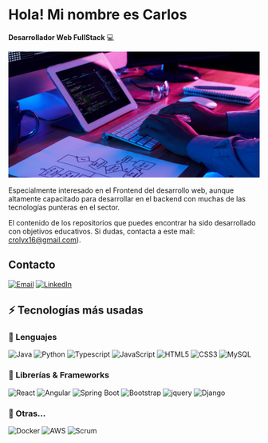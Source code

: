 # Hola! Mi nombre es Carlos

**Desarrollador Web FullStack** 💻 

<img src="./images/diseno-web.png" 
   borderRadius='1rem' boxShadow = '0 5px 18px rgba(0,0,0,0.3)'>
</p>

Especialmente interesado en el Frontend del desarrollo web, aunque altamente capacitado para desarrollar en el backend con muchas de las tecnologías punteras en el sector.

El contenido de los repositorios que puedes encontrar ha sido desarrollado con objetivos educativos. Si dudas, contacta a este mail: crolyx16@gmail.com).


## Contacto

[![Email](https://img.shields.io/badge/Mail-D14836?style=for-the-badge&logo=gmail&logoColor=white)](mailto:crolyx16@gmail.com)
[![LinkedIn](https://img.shields.io/badge/LinkedIn-1DA1F2?style=for-the-badge&logo=linkedin&logoColor=white)](https://linkedin.com/in/carlos-sánchez-román-1bab08323)

## ⚡ Tecnologías más usadas

### 🚀 Lenguajes

![Java](https://img.shields.io/badge/Java-ED8B00?style=for-the-badge&logo=java&logoColor=white)
![Python](https://img.shields.io/badge/Python-FFD43B?style=for-the-badge&logo=python&logoColor=306998)
![Typescript](https://img.shields.io/badge/Typescript-00599C?style=for-the-badge&logo=typescript&logoColor=white)
![JavaScript](https://img.shields.io/badge/JavaScript-323330?style=for-the-badge&logo=javascript&logoColor=F7DF1E)
![HTML5](https://img.shields.io/badge/HTML5-E34F26?style=for-the-badge&logo=html5&logoColor=white)
![CSS3](https://img.shields.io/badge/CSS3-1572B6?style=for-the-badge&logo=css3&logoColor=white)
![MySQL](https://img.shields.io/badge/MySQL-00618C?style=for-the-badge&logo=mysql&logoColor=white)

### 🧩 Librerías & Frameworks 

![React](https://img.shields.io/badge/React-35495E?style=for-the-badge&logo=react&logoColor=61DBFB)
![Angular](https://img.shields.io/badge/Angular-DD0031?style=for-the-badge&logo=angular&logoColor=white)
![Spring Boot](https://img.shields.io/badge/SpringBoot-6EB442?style=for-the-badge&logo=spring&logoColor=white)
![Bootstrap](https://img.shields.io/badge/Bootstrap-563D7C?style=for-the-badge&logo=bootstrap&logoColor=white)
![jquery](https://img.shields.io/badge/jQuery-0769AD?style=for-the-badge&logo=jquery&logoColor=white)
![Django](https://img.shields.io/badge/Django-103E2E?style=for-the-badge&logo=django&logoColor=white)

### 📘 Otras...

![Docker](https://img.shields.io/badge/Docker-2CA5E0?style=for-the-badge&logo=docker&logoColor=white)
![AWS](https://img.shields.io/badge/AWS-232F3E?style=for-the-badge&logo=aws&logoColor=white)
![Scrum](https://img.shields.io/badge/Scrum-white?style=for-the-badge&logo=scrum)
